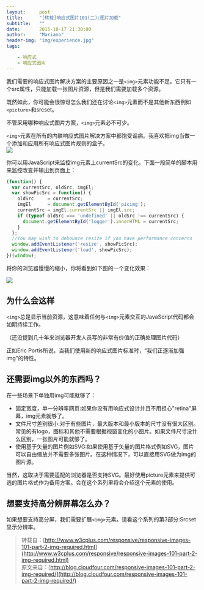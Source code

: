 ```yaml
---
layout:     post
title:      "[转载]响应式图片101(二):图片加载"
subtitle:   ""
date:       2015-10-17 21:30:00
author:     "Mariano"
header-img: "img/experience.jpg"
tags:  

    - 响应式 
    - 响应式图片
---  
```

  
我们需要的响应式图片解决方案的主要原因之一是`<img>`元素功能不足。它只有一个src属性，只能加载一张图片资源，但是我们需要加载多个资源。

既然如此，你可能会很惊讶怎么我们还在讨论`<img>`元素而不是其他新东西例如`<picture>`和srcset。

不管采用哪种响应式图片方案，`<img>`元素必不可少。

`<img>`元素在所有的内联响应式图片解决方案中都饱受诟病。我喜欢把img当做一个添加和应用所有响应式图片规则的盒子。  
![]({{site.baseurl/img/img-required.png}})  
  
你可以用JavaScript来监控img元素上currentSrc的变化。下面一段简单的脚本用来监控改变并输出到页面上：    
  
```js
(function() {
  var currentSrc, oldSrc, imgEl;
  var showPicSrc = function() {
    oldSrc     = currentSrc;
    imgEl      = document.getElementById('picimg');
    currentSrc = imgEl.currentSrc || imgEl.src;
    if (typeof oldSrc === 'undefined' || oldSrc !== currentSrc) {
      document.getElementById('logger').innerHTML = currentSrc;
    }
  };
  //You may wish to debounce resize if you have performance concerns
  window.addEventListener('resize', showPicSrc);
  window.addEventListener('load', showPicSrc);
})(window); 
```  
将你的浏览器慢慢的缩小，你将看到如下图的一个变化效果：  
  
![]({{site.baseurl}}/img/responsvie-image.gif)    
  
## 为什么会这样  
`<img>`总是显示当前资源，这意味着任何与`<img>`元素交互的JavaScript代码都会如期持续工作。

（还没提到几十年来浏览器开发人员写的非常有价值的正确处理图片代码）

正如Eric Portis所说，当我们使用新的响应式图片标准时，“我们正逐渐加强img”的特性。  
  
## 还需要img以外的东西吗？  
在一些场景下单独用img可能就够了：

* 固定宽度，单一分辨率网页:如果你没有用响应式设计并且不用担心"retina"屏幕，img元素就够了。
* 文件尺寸差别很小:对于有些图片，最大版本和最小版本的尺寸没有很大区别。常见的有logo，图标和其他不需要根据视窗变化的小图片。如果文件尺寸没什么区别，一张图片可能就够了。
* 使用基于矢量的图片例如SVG:如果使用基于矢量的图片格式例如SVG，图片可以自由缩放并不需要多张图片。在这种情况下，可以直接用SVG做为img的图片源。  


当然，这取决于需要适配的浏览器是否支持SVG。最好使用picture元素来提供可选的图片格式作为备用方案。会在这个系列里将会介绍这个元素的使用。    

## 想要支持高分辨屏幕怎么办？  
如果想要支持高分屏，我们需要扩展`<img>`元素。请看这个系列的第3部分:Srcset显示分辨率。  



  
> 转载自：[http://www.w3cplus.com/responsive/responsive-images-101-part-2-img-required.html](http://www.w3cplus.com/responsive/responsive-images-101-part-2-img-required.html)     
>原文来自：[http://blog.cloudfour.com/responsive-images-101-part-2-img-required/](http://blog.cloudfour.com/responsive-images-101-part-2-img-required/)
